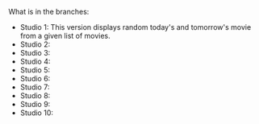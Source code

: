 What is in the branches:
* Studio 1: This version displays random today's and tomorrow's movie from a given list of movies.
* Studio 2: 
* Studio 3: 
* Studio 4:
* Studio 5:
* Studio 6:
* Studio 7:
* Studio 8:
* Studio 9:
* Studio 10:
